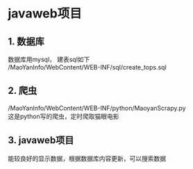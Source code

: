 # javaweb项目

## 1. 数据库
数据库用mysql， 建表sql如下  
/MaoYanInfo/WebContent/WEB-INF/sql/create_tops.sql  

## 2. 爬虫
/MaoYanInfo/WebContent/WEB-INF/python/MaoyanScrapy.py  
这是python写的爬虫，定时爬取猫眼电影

## 3. javaweb项目
能较良好的显示数据，根据数据库内容更新，可以搜索数据